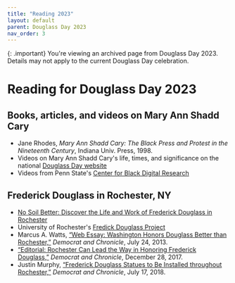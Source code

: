 ```yaml
---
title: "Reading 2023"
layout: default
parent: Douglass Day 2023
nav_order: 3
---
```


{: .important}
You're viewing an archived page from Douglass Day 2023. Details may not apply to the current Douglass Day celebration.

# Reading for Douglass Day 2023

## Books, articles, and videos on Mary Ann Shadd Cary

- Jane Rhodes, *Mary Ann Shadd Cary: The Black Press and Protest in the Nineteenth Century*, Indiana Univ. Press, 1998.
- Videos on Mary Ann Shadd Cary's life, times, and significance on the national [Douglass Day website](https://douglassday.org/shadd/)
- Videos from Penn State's [Center for Black Digital Research](https://www.youtube.com/@digblk)

## Frederick Douglass in Rochester, NY

- [No Soil Better: Discover the Life and Work of Frederick Douglass in Rochester](https://www.douglasstour.com/)
- University of Rochester's [Fredick Douglass Project](https://rbscp.lib.rochester.edu/2494)
- Marcus A. Watts, [“Web Essay: Washington Honors Douglass Better than Rochester,”](https://www.democratandchronicle.com/story/opinion/2013/07/24/web-essay-washington-honors-douglass-better-than-rochester/2583011/) *Democrat and Chronicle*, July 24, 2013.
- [“Editorial: Rochester Can Lead the Way in Honoring Frederick Douglass,”](https://www.democratandchronicle.com/story/opinion/editorials/2017/12/28/editorial-rochester-can-lead-way-honoring-frederick-douglass/108982548/) *Democrat and Chronicle*, December 28, 2017.
- Justin Murphy, [“Frederick Douglass Statues to Be Installed throughout Rochester,”](https://www.democratandchronicle.com/story/news/2018/07/17/frederick-douglass-statues-rochester-olivia-kim-bicentennial/775231002/) *Democrat and Chronicle*, July 17, 2018.

